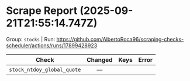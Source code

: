 # Scrape Report (2025-09-21T21:55:14.747Z)

Group: `stocks`  |  Run: https://github.com/AlbertoRoca96/scraping-checks-scheduler/actions/runs/17899428923

| Check | Changed | Keys | Error |
|---|:---:|:--|:--|
| `stock_ntdoy_global_quote` | — |  |  |
